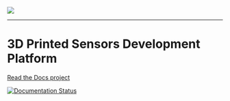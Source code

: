 ![](https://raw.githubusercontent.com/keeganmjgreen/3D-Printed-Sensors-Manual-Demo/main/img/repository-open-graph-template.jpg)

----

# 3D Printed Sensors Development Platform

[Read the Docs project](https://3d-printed-sensors-manual-demo.readthedocs.io/en/latest/index.html)

[![Documentation Status](https://readthedocs.org/projects/3d-printed-sensors-development-platform/badge/?version=latest&style=for-the-badge)](https://3d-printed-sensors-development-platform.readthedocs.io/en/latest/)
